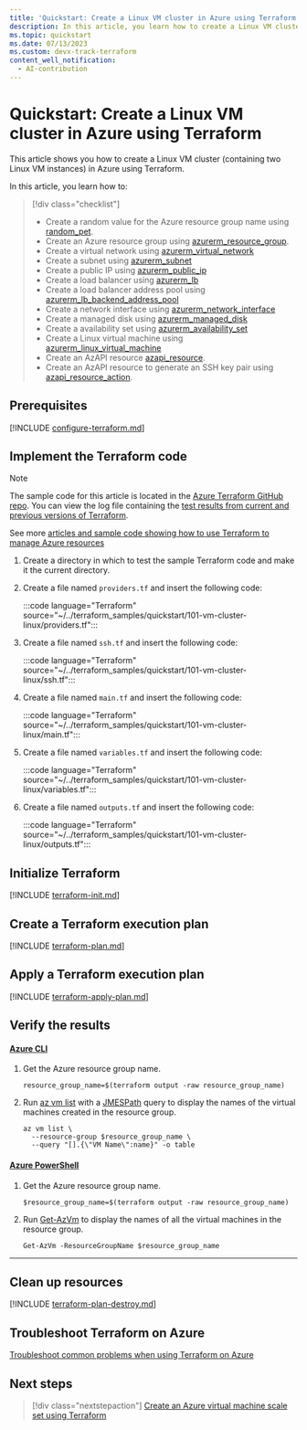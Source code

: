```yaml
---
title: 'Quickstart: Create a Linux VM cluster in Azure using Terraform'
description: In this article, you learn how to create a Linux VM cluster in Azure using Terraform
ms.topic: quickstart
ms.date: 07/13/2023
ms.custom: devx-track-terraform
content_well_notification: 
  - AI-contribution
---
```


# Quickstart: Create a Linux VM cluster in Azure using Terraform

This article shows you how to create a Linux VM cluster (containing two Linux VM instances) in Azure using Terraform.

In this article, you learn how to:

> [!div class="checklist"]
> * Create a random value for the Azure resource group name using [random_pet](https://registry.terraform.io/providers/hashicorp/random/latest/docs/resources/pet).
> * Create an Azure resource group using [azurerm_resource_group](https://registry.terraform.io/providers/hashicorp/azurerm/latest/docs/resources/resource_group).
> * Create a virtual network using [azurerm_virtual_network](https://registry.terraform.io/providers/hashicorp/azurerm/latest/docs/resources/virtual_network)
> * Create a subnet using [azurerm_subnet](https://registry.terraform.io/providers/hashicorp/azurerm/latest/docs/resources/subnet)
> * Create a public IP using [azurerm_public_ip](https://registry.terraform.io/providers/hashicorp/azurerm/latest/docs/resources/public_ip)
> * Create a load balancer using [azurerm_lb](https://registry.terraform.io/providers/hashicorp/azurerm/latest/docs/resources/lb)
> * Create a load balancer address pool using [azurerm_lb_backend_address_pool](https://registry.terraform.io/providers/hashicorp/azurerm/latest/docs/resources/lb_backend_address_pool)
> * Create a network interface using [azurerm_network_interface](https://registry.terraform.io/providers/hashicorp/azurerm/latest/docs/resources/network_interface)
> * Create a managed disk using [azurerm_managed_disk](https://registry.terraform.io/providers/hashicorp/azurerm/latest/docs/resources/managed_disk)
> * Create a availability set using [azurerm_availability_set](https://registry.terraform.io/providers/hashicorp/azurerm/latest/docs/resources/availability_set)
> * Create a Linux virtual machine using [azurerm_linux_virtual_machine](https://registry.terraform.io/providers/hashicorp/azurerm/latest/docs/resources/linux_virtual_machine)
> * Create an AzAPI resource [azapi_resource](https://registry.terraform.io/providers/Azure/azapi/latest/docs/resources/azapi_resource).
> * Create an AzAPI resource to generate an SSH key pair using [azapi_resource_action](https://registry.terraform.io/providers/Azure/azapi/latest/docs/resources/azapi_resource_action).

## Prerequisites

[!INCLUDE [configure-terraform.md](includes/configure-terraform.md)]

## Implement the Terraform code

> [!NOTE]
> The sample code for this article is located in the [Azure Terraform GitHub repo](https://github.com/Azure/terraform/tree/master/quickstart/101-vm-cluster-linux). You can view the log file containing the [test results from current and previous versions of Terraform](https://github.com/Azure/terraform/tree/master/quickstart/101-vm-cluster-linux/TestRecord.md).
>
> See more [articles and sample code showing how to use Terraform to manage Azure resources](/azure/terraform)

1. Create a directory in which to test the sample Terraform code and make it the current directory.

1. Create a file named `providers.tf` and insert the following code:

    :::code language="Terraform" source="~/../terraform_samples/quickstart/101-vm-cluster-linux/providers.tf":::

1. Create a file named `ssh.tf` and insert the following code:

    :::code language="Terraform" source="~/../terraform_samples/quickstart/101-vm-cluster-linux/ssh.tf":::

1. Create a file named `main.tf` and insert the following code:

    :::code language="Terraform" source="~/../terraform_samples/quickstart/101-vm-cluster-linux/main.tf":::

1. Create a file named `variables.tf` and insert the following code:

    :::code language="Terraform" source="~/../terraform_samples/quickstart/101-vm-cluster-linux/variables.tf":::

1. Create a file named `outputs.tf` and insert the following code:

    :::code language="Terraform" source="~/../terraform_samples/quickstart/101-vm-cluster-linux/outputs.tf":::

## Initialize Terraform

[!INCLUDE [terraform-init.md](includes/terraform-init.md)]

## Create a Terraform execution plan

[!INCLUDE [terraform-plan.md](includes/terraform-plan.md)]

## Apply a Terraform execution plan

[!INCLUDE [terraform-apply-plan.md](includes/terraform-apply-plan.md)]

## Verify the results

#### [Azure CLI](#tab/azure-cli)

1. Get the Azure resource group name.

    ```console
    resource_group_name=$(terraform output -raw resource_group_name)
    ```

1. Run [az vm list](/cli/azure/vm#az-vm-list) with a [JMESPath](/cli/azure/query-azure-cli) query to display the names of the virtual machines created in the resource group.

    ```azurecli
    az vm list \
      --resource-group $resource_group_name \
      --query "[].{\"VM Name\":name}" -o table
    ```

#### [Azure PowerShell](#tab/azure-powershell)

1. Get the Azure resource group name.

    ```console
    $resource_group_name=$(terraform output -raw resource_group_name)
    ```

1. Run [Get-AzVm](/powershell/module/az.compute/get-azvm)  to display the names of all the virtual machines in the resource group.

    ```azurepowershell
    Get-AzVm -ResourceGroupName $resource_group_name
    ```

---

## Clean up resources

[!INCLUDE [terraform-plan-destroy.md](includes/terraform-plan-destroy.md)]

## Troubleshoot Terraform on Azure

[Troubleshoot common problems when using Terraform on Azure](troubleshoot.md)

## Next steps

> [!div class="nextstepaction"]
> [Create an Azure virtual machine scale set using Terraform](create-vm-scaleset-network-disks-hcl.md)
